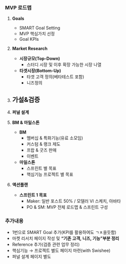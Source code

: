 ### MVP 로드맵 
1. **Goals**
	- SMART Goal Setting
	- MVP 핵심가치 선정
	- Goal KPIs
2. **Market Research**
	- **시장규모(Top-Down)**
		- 스터디 시장 및 이후 확장 가능한 시장 나열
	- **타겟시장(Bottom-Up)**
		- 타겟 고객 정의(베타테스트 포함)
		- 니즈정의 
3. **가설&검증**
	- 
4. **퍼널 설계**
	
5. **BM & 마일스톤**
	- **BM**
		- 멤버십 & 특화기능(유료 소모임)
		- 커스텀 & 랭크 제도
		- 프랍 & 굿즈 판매
		- 이벤트
	- **마일스톤**
		- 스프린트 별 목표
		- 핵심기능 프로젝트 별 목표
6. **액션플랜**
	- **스프린트 1 목표**
		- Maker: 일반 포스트 50% / 모델러 VI 스케치, 아바타
		- PO & SM: MVP 전체 로드맵 & 스프린트 구성

### 추가내용 
- 1번으로 SMART Goal 추가(KPI를 활용하여도 ㄱㅊ을듯함)
- 마켓 리서치 페이지 작성 및 **“기존 고객, 니즈, 기능”부분 정리**
- Reference 추가(검증 관련 업무 정리)
- 핵심기능 → 프로젝트 별도 페이지 마련(with Swishee)
- 퍼널 설계 페이지 별도